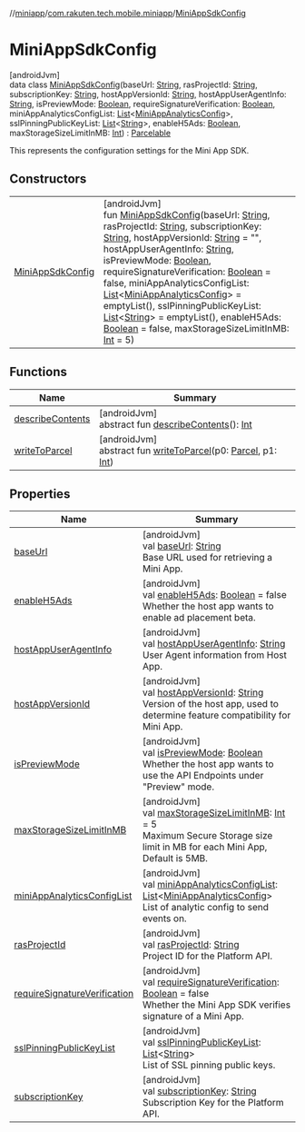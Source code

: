 //[miniapp](../../../index.md)/[com.rakuten.tech.mobile.miniapp](../index.md)/[MiniAppSdkConfig](index.md)

# MiniAppSdkConfig

[androidJvm]\
data class [MiniAppSdkConfig](index.md)(baseUrl: [String](https://kotlinlang.org/api/latest/jvm/stdlib/kotlin/-string/index.html), rasProjectId: [String](https://kotlinlang.org/api/latest/jvm/stdlib/kotlin/-string/index.html), subscriptionKey: [String](https://kotlinlang.org/api/latest/jvm/stdlib/kotlin/-string/index.html), hostAppVersionId: [String](https://kotlinlang.org/api/latest/jvm/stdlib/kotlin/-string/index.html), hostAppUserAgentInfo: [String](https://kotlinlang.org/api/latest/jvm/stdlib/kotlin/-string/index.html), isPreviewMode: [Boolean](https://kotlinlang.org/api/latest/jvm/stdlib/kotlin/-boolean/index.html), requireSignatureVerification: [Boolean](https://kotlinlang.org/api/latest/jvm/stdlib/kotlin/-boolean/index.html), miniAppAnalyticsConfigList: [List](https://kotlinlang.org/api/latest/jvm/stdlib/kotlin.collections/-list/index.html)&lt;[MiniAppAnalyticsConfig](../../com.rakuten.tech.mobile.miniapp.analytics/-mini-app-analytics-config/index.md)&gt;, sslPinningPublicKeyList: [List](https://kotlinlang.org/api/latest/jvm/stdlib/kotlin.collections/-list/index.html)&lt;[String](https://kotlinlang.org/api/latest/jvm/stdlib/kotlin/-string/index.html)&gt;, enableH5Ads: [Boolean](https://kotlinlang.org/api/latest/jvm/stdlib/kotlin/-boolean/index.html), maxStorageSizeLimitInMB: [Int](https://kotlinlang.org/api/latest/jvm/stdlib/kotlin/-int/index.html)) : [Parcelable](https://developer.android.com/reference/kotlin/android/os/Parcelable.html)

This represents the configuration settings for the Mini App SDK.

## Constructors

| | |
|---|---|
| [MiniAppSdkConfig](-mini-app-sdk-config.md) | [androidJvm]<br>fun [MiniAppSdkConfig](-mini-app-sdk-config.md)(baseUrl: [String](https://kotlinlang.org/api/latest/jvm/stdlib/kotlin/-string/index.html), rasProjectId: [String](https://kotlinlang.org/api/latest/jvm/stdlib/kotlin/-string/index.html), subscriptionKey: [String](https://kotlinlang.org/api/latest/jvm/stdlib/kotlin/-string/index.html), hostAppVersionId: [String](https://kotlinlang.org/api/latest/jvm/stdlib/kotlin/-string/index.html) = "", hostAppUserAgentInfo: [String](https://kotlinlang.org/api/latest/jvm/stdlib/kotlin/-string/index.html), isPreviewMode: [Boolean](https://kotlinlang.org/api/latest/jvm/stdlib/kotlin/-boolean/index.html), requireSignatureVerification: [Boolean](https://kotlinlang.org/api/latest/jvm/stdlib/kotlin/-boolean/index.html) = false, miniAppAnalyticsConfigList: [List](https://kotlinlang.org/api/latest/jvm/stdlib/kotlin.collections/-list/index.html)&lt;[MiniAppAnalyticsConfig](../../com.rakuten.tech.mobile.miniapp.analytics/-mini-app-analytics-config/index.md)&gt; = emptyList(), sslPinningPublicKeyList: [List](https://kotlinlang.org/api/latest/jvm/stdlib/kotlin.collections/-list/index.html)&lt;[String](https://kotlinlang.org/api/latest/jvm/stdlib/kotlin/-string/index.html)&gt; = emptyList(), enableH5Ads: [Boolean](https://kotlinlang.org/api/latest/jvm/stdlib/kotlin/-boolean/index.html) = false, maxStorageSizeLimitInMB: [Int](https://kotlinlang.org/api/latest/jvm/stdlib/kotlin/-int/index.html) = 5) |

## Functions

| Name | Summary |
|---|---|
| [describeContents](../../com.rakuten.tech.mobile.miniapp.analytics/-mini-app-analytics-config/index.md#-1578325224%2FFunctions%2F1451286739) | [androidJvm]<br>abstract fun [describeContents](../../com.rakuten.tech.mobile.miniapp.analytics/-mini-app-analytics-config/index.md#-1578325224%2FFunctions%2F1451286739)(): [Int](https://kotlinlang.org/api/latest/jvm/stdlib/kotlin/-int/index.html) |
| [writeToParcel](../../com.rakuten.tech.mobile.miniapp.analytics/-mini-app-analytics-config/index.md#-1754457655%2FFunctions%2F1451286739) | [androidJvm]<br>abstract fun [writeToParcel](../../com.rakuten.tech.mobile.miniapp.analytics/-mini-app-analytics-config/index.md#-1754457655%2FFunctions%2F1451286739)(p0: [Parcel](https://developer.android.com/reference/kotlin/android/os/Parcel.html), p1: [Int](https://kotlinlang.org/api/latest/jvm/stdlib/kotlin/-int/index.html)) |

## Properties

| Name | Summary |
|---|---|
| [baseUrl](base-url.md) | [androidJvm]<br>val [baseUrl](base-url.md): [String](https://kotlinlang.org/api/latest/jvm/stdlib/kotlin/-string/index.html)<br>Base URL used for retrieving a Mini App. |
| [enableH5Ads](enable-h5-ads.md) | [androidJvm]<br>val [enableH5Ads](enable-h5-ads.md): [Boolean](https://kotlinlang.org/api/latest/jvm/stdlib/kotlin/-boolean/index.html) = false<br>Whether the host app wants to enable ad placement beta. |
| [hostAppUserAgentInfo](host-app-user-agent-info.md) | [androidJvm]<br>val [hostAppUserAgentInfo](host-app-user-agent-info.md): [String](https://kotlinlang.org/api/latest/jvm/stdlib/kotlin/-string/index.html)<br>User Agent information from Host App. |
| [hostAppVersionId](host-app-version-id.md) | [androidJvm]<br>val [hostAppVersionId](host-app-version-id.md): [String](https://kotlinlang.org/api/latest/jvm/stdlib/kotlin/-string/index.html)<br>Version of the host app, used to determine feature compatibility for Mini App. |
| [isPreviewMode](is-preview-mode.md) | [androidJvm]<br>val [isPreviewMode](is-preview-mode.md): [Boolean](https://kotlinlang.org/api/latest/jvm/stdlib/kotlin/-boolean/index.html)<br>Whether the host app wants to use the API Endpoints under "Preview" mode. |
| [maxStorageSizeLimitInMB](max-storage-size-limit-in-m-b.md) | [androidJvm]<br>val [maxStorageSizeLimitInMB](max-storage-size-limit-in-m-b.md): [Int](https://kotlinlang.org/api/latest/jvm/stdlib/kotlin/-int/index.html) = 5<br>Maximum Secure Storage size limit in MB for each Mini App, Default is 5MB. |
| [miniAppAnalyticsConfigList](mini-app-analytics-config-list.md) | [androidJvm]<br>val [miniAppAnalyticsConfigList](mini-app-analytics-config-list.md): [List](https://kotlinlang.org/api/latest/jvm/stdlib/kotlin.collections/-list/index.html)&lt;[MiniAppAnalyticsConfig](../../com.rakuten.tech.mobile.miniapp.analytics/-mini-app-analytics-config/index.md)&gt;<br>List of analytic config to send events on. |
| [rasProjectId](ras-project-id.md) | [androidJvm]<br>val [rasProjectId](ras-project-id.md): [String](https://kotlinlang.org/api/latest/jvm/stdlib/kotlin/-string/index.html)<br>Project ID for the Platform API. |
| [requireSignatureVerification](require-signature-verification.md) | [androidJvm]<br>val [requireSignatureVerification](require-signature-verification.md): [Boolean](https://kotlinlang.org/api/latest/jvm/stdlib/kotlin/-boolean/index.html) = false<br>Whether the Mini App SDK verifies signature of a Mini App. |
| [sslPinningPublicKeyList](ssl-pinning-public-key-list.md) | [androidJvm]<br>val [sslPinningPublicKeyList](ssl-pinning-public-key-list.md): [List](https://kotlinlang.org/api/latest/jvm/stdlib/kotlin.collections/-list/index.html)&lt;[String](https://kotlinlang.org/api/latest/jvm/stdlib/kotlin/-string/index.html)&gt;<br>List of SSL pinning public keys. |
| [subscriptionKey](subscription-key.md) | [androidJvm]<br>val [subscriptionKey](subscription-key.md): [String](https://kotlinlang.org/api/latest/jvm/stdlib/kotlin/-string/index.html)<br>Subscription Key for the Platform API. |
